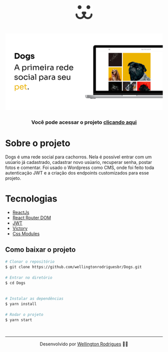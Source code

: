 <h1 align="center">
  <img src="./src/Assets/dogs.svg">
</h1>

<h1 align="center">
  <img src="./src/Assets/capa.jpg">
</h1>
<h3 align="center">Você pode acessar o projeto <a href="https://dogs-social-network.vercel.app/" target="_blank">clicando aqui</a></h3>

# Sobre o projeto

<p>Dogs é uma rede social para cachorros. Nela é possível entrar com um usúario já cadastrado, cadastrar novo usúario, recuperar senha, postar fotos e comentar. Foi usado o Wordpress como CMS, onde foi feito toda autenticação JWT e a criação dos endpoints customizados para esse projeto.</p>

# Tecnologias

- [ReactJs](https://reactjs.org/)
- [React Router DOM](https://reactrouter.com/)
- [JWT](https://jwt.io/)
- [Victory](https://formidable.com/open-source/victory/)
- [Css Modules](https://github.com/css-modules/css-modules)

## Como baixar o projeto

```bash
# Clonar o repositório
$ git clone https://github.com/wellingtonrodriguesbr/Dogs.git

# Entrar no diretório
$ cd Dogs


# Instalar as dependências
$ yarn install

# Rodar o projeto
$ yarn start
```

<br/>
<hr/>

<p align="center">Desenvolvido por <a href="https://www.linkedin.com/in/wellingtonrodriguesbr/" target="_blank">Wellington Rodrigues</a> ✌🏽</p>
